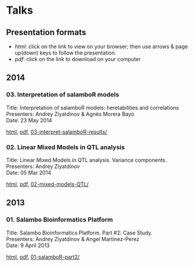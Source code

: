 # Talks

## Presentation formats

* *html*: click on the link to view on your browser; then use arrows & page up(down) keys to follow the presentation.
* *pdf*: click on the link to download on your computer

## 2014

### 03. Interpretation of salamboR models

Title: Interpretation of salamboR models: heretabilities and correlations  
Presenters: Andrey Ziyatdinov & Agnès Morera Bayó  
Date: 23 May 2014  

[html](http://htmlpreview.github.io/?https://github.com/ugcd/Public/blob/master/talks/03-interpret-salamboR-results/html/index.html), 
[pdf](https://github.com/ugcd/Public/blob/master/talks/03-interpret-salamboR-results/03-interpret-salamboR-results.pdf?raw=true), 
[03-interpret-salamboR-results/](03-interpret-salamboR-results/)

### 02. Linear Mixed Models in QTL analysis 

Title: Linear Mixed Models in QTL analysis. Variance components.  
Presenters: Andrey Ziyatdinov  
Date: 05 Mar 2014  

[html](http://htmlpreview.github.io/?https://github.com/ugcd/Public/blob/master/talks/02-mixed-models-QTL/html/index.html), 
[pdf](https://github.com/ugcd/Public/blob/master/talks/02-mixed-models-QTL/Mixed-Models-QTL.pdf?raw=true),
[02-mixed-models-QTL/](02-mixed-models-QTL/)

## 2013

### 01. Salambo Bioinformatics Platform

Title: Salambo Bioinformatics Platform. Part #2: Case Study.  
Presenters: Andrey Ziyatdinov & Angel Martinez-Perez  
Date: 9 April 2013  

[html](http://htmlpreview.github.io/?https://github.com/ugcd/Public/blob/master/talks/01-salamboR-part2/html/salamboR.html),
[pdf](https://github.com/ugcd/Public/blob/master/talks/01-salamboR-part2/Salambo-Bioinformatics-Platform.pdf?raw=true),
[01-salamboR-part2/](01-salamboR-part2/)
